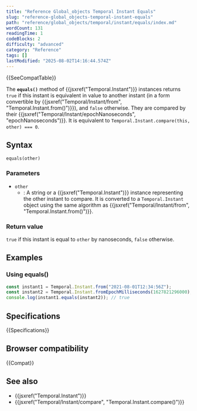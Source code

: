 ```yaml
---
title: "Reference Global_objects Temporal Instant Equals"
slug: "reference-global_objects-temporal-instant-equals"
path: "reference/global_objects/temporal/instant/equals/index.md"
wordCount: 131
readingTime: 1
codeBlocks: 2
difficulty: "advanced"
category: "Reference"
tags: []
lastModified: "2025-08-02T14:16:44.574Z"
---
```



{{SeeCompatTable}}

The **`equals()`** method of {{jsxref("Temporal.Instant")}} instances returns `true` if this instant is equivalent in value to another instant (in a form convertible by {{jsxref("Temporal/Instant/from", "Temporal.Instant.from()")}}), and `false` otherwise. They are compared by their {{jsxref("Temporal/Instant/epochNanoseconds", "epochNanoseconds")}}. It is equivalent to `Temporal.Instant.compare(this, other) === 0`.

## Syntax

```js-nolint
equals(other)
```

### Parameters

- `other`
  - : A string or a {{jsxref("Temporal.Instant")}} instance representing the other instant to compare. It is converted to a `Temporal.Instant` object using the same algorithm as {{jsxref("Temporal/Instant/from", "Temporal.Instant.from()")}}.

### Return value

`true` if this instant is equal to `other` by nanoseconds, `false` otherwise.

## Examples

### Using equals()

```js
const instant1 = Temporal.Instant.from("2021-08-01T12:34:56Z");
const instant2 = Temporal.Instant.fromEpochMilliseconds(1627821296000);
console.log(instant1.equals(instant2)); // true
```

## Specifications

{{Specifications}}

## Browser compatibility

{{Compat}}

## See also

- {{jsxref("Temporal.Instant")}}
- {{jsxref("Temporal/Instant/compare", "Temporal.Instant.compare()")}}
